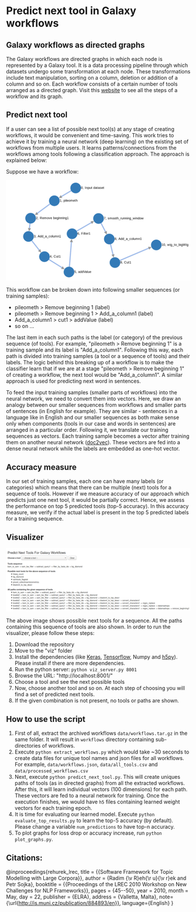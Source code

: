 # Predict next tool in Galaxy workflows

## Galaxy workflows as directed graphs
The Galaxy workflows are directed graphs in which each node is represented by a Galaxy tool. It is a data processing pipeline through which datasets undergo some transformation at each node. These transformations include text manipulation, sorting on a column, deletion or addition of a column and so on.
Each workflow consists of a certain number of tools arranged as a directed graph. Visit this [website](https://rawgit.com/anuprulez/similar_galaxy_workflow/master/viz/index.html) to see all the steps of a workflow and its graph.

## Predict next tool
If a user can see a list of possible next tool(s) at any stage of creating workflows, it would be convenient and time-saving. This work tries to achieve it by training a neural network (deep learning) on the existing set of workflows from multiple users. It learns patterns/connections from the workflows among tools following a classification approach. The approach is explained below:

Suppose we have a workflow:
<p align="center">
  <img src="https://raw.githubusercontent.com/anuprulez/similar_galaxy_workflow/doc2vec_tools_sequences/images/workflow1.png">
</p>

This workflow can be broken down into following smaller sequences (or training samples):

- pileometh > Remove beginning 1 (label)
- pileometh > Remove beginning 1 > Add_a_column1 (label)
- Add_a_column1 > cut1 > addValue (label)
- so on ...

The last item in each such paths is the label (or category) of the previous sequence (of tools). For example, "pileometh > Remove beginning 1" is a training sample and its label is "Add_a_column1". Following this way, each path is divided into training samples (a tool or a sequence of tools) and their labels. The logic behind this breaking up of a workflow is to make the classifier learn that if we are at a stage "pileometh > Remove beginning 1" of creating a workflow, the next tool would be "Add_a_column1". A similar approach is used for predicting next word in sentences.

To feed the input training samples (smaller parts of workflows) into the neural network, we need to convert them into vectors. Here, we draw an analogy between our smaller sequences from workflows and smaller parts of sentences (in English for example). They are similar - sentences in a language like in English and our smaller sequences as both make sense only when components (tools in our case and words in sentences) are arranged in a particular order. Following it, we translate our training sequences as vectors. Each training sample becomes a vector after training them on another neural network ([doc2vec](https://cs.stanford.edu/%7Equocle/paragraph_vector.pdf)). These vectors are fed into a dense neural network while the labels are embedded as one-hot vector.

## Accuracy measure
In our set of training samples, each one can have many labels (or categories) which means that there can be multiple (next) tools for a sequence of tools. However if we measure accuracy of our approach which predicts just one next tool, it would be partially correct. Hence, we assess the performance on top 5 predicted tools (top-5 accuracy). In this accuracy measure, we verify if the actual label is present in the top 5 predicted labels for a training sequence.

## Visualizer
<p align="center">
  <img src="https://raw.githubusercontent.com/anuprulez/similar_galaxy_workflow/doc2vec_tools_sequences/images/predict-next-tools.png">
</p>
The above image shows possible next tools for a sequence. All the paths containing this sequence of tools are also shown.
In order to run the visualizer, please follow these steps:

1. Download the repository
2. Move to the "viz" folder
3. Install the dependencies (like [Keras](https://keras.io/), [Tensorflow](https://www.tensorflow.org/), Numpy and [h5py](https://www.h5py.org/)). Please install if there are more dependencies. 
4. Run the python server: `python viz_server.py 8001`
5. Browse the URL: "http://localhost:8001/"
6. Choose a tool and see the next possible tools
7. Now, choose another tool and so on. At each step of choosing you will find a set of predicted next tools. 
8. If the given combination is not present, no tools or paths are shown.

## How to use the script
1. First of all, extract the archived workflows `data/workflows.tar.gz` in the same folder. It will result in `workflows` directory containing sub-directories of workflows.
2. Execute `python extract_workflows.py` which would take ~30 seconds to create data files for unique tool names and json files for all workflows. For example, `data/workflows.json`, `data/all_tools.csv` and `data/processed_workflows.csv`
3. Next, execute `python predict_next_tool.py`. This will create uniques paths of tools (as in directed graphs) from all the extracted workflows. After this, it will learn individual vectors (100 dimensions) for each path. These vectors are fed to a neural network for training. Once the execution finishes, we would have `h5` files containing learned weight vectors for each training epoch.
4. It is time for evaluating our learned model. Execute `python evaluate_top_results.py` to learn the top-5 accuracy (by default). Please change a variable `num_predictions` to have top-n accuracy.
5. To plot graphs for loss drop or accuracy increase, run `python plot_graphs.py`.

## Citations:

@inproceedings{rehurek_lrec,
      title = {{Software Framework for Topic Modelling with Large Corpora}},
      author = {Radim {\v R}eh{\r u}{\v r}ek and Petr Sojka},
      booktitle = {{Proceedings of the LREC 2010 Workshop on New
           Challenges for NLP Frameworks}},
      pages = {45--50},
      year = 2010,
      month = May,
      day = 22,
      publisher = {ELRA},
      address = {Valletta, Malta},
      note={\url{http://is.muni.cz/publication/884893/en}},
      language={English}
}
